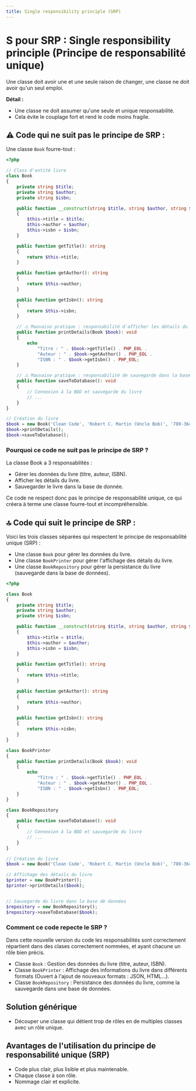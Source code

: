 ```yaml
---
title: Single responsibility principle (SRP)
---
```


# S pour SRP : Single responsibility principle (Principe de responsabilité unique)

Une classe doit avoir une et une seule raison de changer, une classe ne doit avoir qu'un seul emploi.

**Détail :**

- Une classe ne doit assumer qu'une seule et unique responsabilité.
- Cela évite le couplage fort et rend le code moins fragile.

## ⚠️ Code qui ne suit pas le principe de SRP :

Une classe `Book` fourre-tout : 

```php
<?php

// Class d'entité livre
class Book
{
    private string $title;
    private string $author;
    private string $isbn;

    public function __construct(string $title, string $author, string $isbn)
    {
        $this->title = $title;
        $this->author = $author;
        $this->isbn = $isbn;
    }

    public function getTitle(): string
    {
        return $this->title;
    }

    public function getAuthor(): string
    {
        return $this->author;
    }

    public function getIsbn(): string
    {
        return $this->isbn;
    }

    // ⚠️ Mauvaise pratique : responsabilité d'afficher les détails du livre
    public function printDetails(Book $book): void
    {
        echo 
            "Titre : " . $book->getTitle() . PHP_EOL .
            "Auteur : " . $book->getAuthor() . PHP_EOL .
            "ISBN : " . $book->getIsbn() . PHP_EOL;
    }

    // ⚠️ Mauvaise pratique : responsabilité de sauvegarde dans la base de donnée
    public function saveToDatabase(): void
    {
        // Connexion à la BDD et sauvegarde du livre
        // ...
    }
}

// Création du livre
$book = new Book('Clean Code', 'Robert C. Martin (Uncle Bob)', '789-364-142');
$book->printDetails();
$book->saveToDatabase();
```

### Pourquoi ce code ne suit pas le principe de SRP ?

La classe Book a 3 responsabilités :

- Gérer les données du livre (titre, auteur, ISBN).
- Afficher les détails du livre.
- Sauvegarder le livre dans la base de donnée.

Ce code ne respect donc pas le principe de responsabilité unique, ce qui créera à terme une classe fourre-tout et incompréhensible.

## 🔝 Code qui suit le principe de SRP :

Voici les trois classes séparées qui respectent le principe de responsabilité unique (SRP) :

- Une classe `Book` pour gérer les données du livre.
- Une classe `BookPrinter` pour gérer l'affichage des détails du livre.
- Une classe `BookRepository` pour gérer la persistance du livre (sauvegarde dans la base de données).

```php
<?php

class Book
{
    private string $title;
    private string $author;
    private string $isbn;

    public function __construct(string $title, string $author, string $isbn)
    {
        $this->title = $title;
        $this->author = $author;
        $this->isbn = $isbn;
    }

    public function getTitle(): string
    {
        return $this->title;
    }

    public function getAuthor(): string
    {
        return $this->author;
    }

    public function getIsbn(): string
    {
        return $this->isbn;
    }
}

class BookPrinter
{
    public function printDetails(Book $book): void
    {
        echo 
            "Titre : " . $book->getTitle() . PHP_EOL .
            "Auteur : " . $book->getAuthor() . PHP_EOL .
            "ISBN : " . $book->getIsbn() . PHP_EOL;
    }
}

class BookRepository
{
    public function saveToDatabase(): void
    {
        // Connexion à la BDD et sauvegarde du livre
        // ...
    }
}

// Création du livre
$book = new Book('Clean Code', 'Robert C. Martin (Uncle Bob)', '789-364-142');

// Affichage des détails du livre
$printer = new BookPrinter();
$printer->printDetails($book);


// Sauvegarde du livre dans la base de données
$repository = new BookRepository();
$repository->saveToDatabase($book);
```

### Comment ce code repecte le SRP ?

Dans cette nouvelle version du code les responsabilités sont correctement répartient dans des clases correctement nommées, et ayant chacune un rôle bien précis.  

- Classe `Book` : Gestion des données du livre (titre, auteur, ISBN).
- Classe `BookPrinter` : Affichage des informations du livre dans différents formats (Ouvert à l'ajout de nouveaux formats : JSON, HTML...).
- Classe `BookRepository` : Persistance des données du livre, comme la sauvegarde dans une base de données.

## Solution générique

- Découper une classe qui détient trop de rôles en de multiples classes avec un rôle unique.

## Avantages de l'utilisation du principe de responsabilité unique (SRP)

- Code plus clair, plus lisible et plus maintenable.
- Chaque classe à son rôle.
- Nommage clair et explicite.